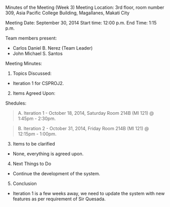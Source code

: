 Minutes of the Meeting (Week 3) Meeting Location: 3rd floor, room number 309, Asia Pacific College Building, Magallanes, Makati City

Meeting Date: September 30, 2014 Start time: 12:00 p.m. End Time: 1:15 p.m.

Team members present:

- Carlos Daniel B. Nerez (Team Leader)
- John Michael S. Santos

Meeting Minutes:

1. Topics Discussed:
- Iteration 1 for CSPROJ2.

2. Items Agreed Upon:

Shedules:

> A. Iteration 1 - October 18, 2014, Saturday Room 214B  (MI 121) @ 1:45pm - 2:30pm.

> B. Iteration 2 - October 31, 2014, Friday Room 214B  (MI 121) @ 12:15pm - 1:00pm.


3. Items to be clarified
- None, everything is agreed upon.

4. Next Things to Do
- Continue the development of the system.

5. Conclusion
- Iteration 1 is a few weeks away, we need to update the system with new features as per requirement of Sir Quesada.